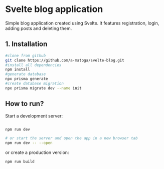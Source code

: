 # Svelte blog application

Simple blog application created using Svelte. It features registration, login, adding posts and deleting them.


## 1. Installation

```bash
#clone from github
git clone https://github.com/a-matoga/svelte-blog.git 
#install all dependencies
npm install
#generate database
npx prisma generate
#create database migration
npx prisma migrate dev --name init    
```

## How to run?

Start a development server:

```bash

npm run dev

# or start the server and open the app in a new browser tab
npm run dev -- --open
```

or create a production version:

```bash
npm run build
```
